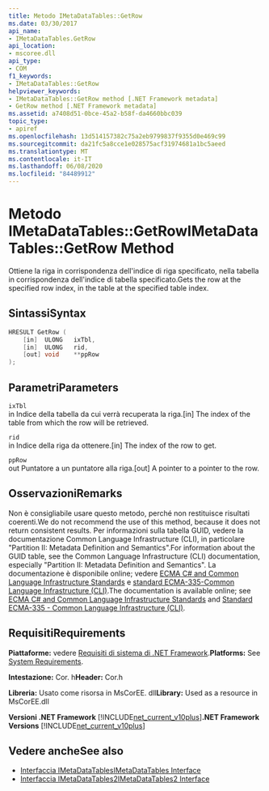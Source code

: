 ```yaml
---
title: Metodo IMetaDataTables::GetRow
ms.date: 03/30/2017
api_name:
- IMetaDataTables.GetRow
api_location:
- mscoree.dll
api_type:
- COM
f1_keywords:
- IMetaDataTables::GetRow
helpviewer_keywords:
- IMetaDataTables::GetRow method [.NET Framework metadata]
- GetRow method [.NET Framework metadata]
ms.assetid: a7408d51-0bce-45a2-b58f-da4660bbc039
topic_type:
- apiref
ms.openlocfilehash: 13d514157382c75a2eb9799837f9355d0e469c99
ms.sourcegitcommit: da21fc5a8cce1e028575acf31974681a1bc5aeed
ms.translationtype: MT
ms.contentlocale: it-IT
ms.lasthandoff: 06/08/2020
ms.locfileid: "84489912"
---
```

# <a name="imetadatatablesgetrow-method"></a><span data-ttu-id="071f8-102">Metodo IMetaDataTables::GetRow</span><span class="sxs-lookup"><span data-stu-id="071f8-102">IMetaDataTables::GetRow Method</span></span>
<span data-ttu-id="071f8-103">Ottiene la riga in corrispondenza dell'indice di riga specificato, nella tabella in corrispondenza dell'indice di tabella specificato.</span><span class="sxs-lookup"><span data-stu-id="071f8-103">Gets the row at the specified row index, in the table at the specified table index.</span></span>  
  
## <a name="syntax"></a><span data-ttu-id="071f8-104">Sintassi</span><span class="sxs-lookup"><span data-stu-id="071f8-104">Syntax</span></span>  
  
```cpp  
HRESULT GetRow (
    [in]  ULONG   ixTbl,  
    [in]  ULONG   rid,  
    [out] void    **ppRow  
);  
```  
  
## <a name="parameters"></a><span data-ttu-id="071f8-105">Parametri</span><span class="sxs-lookup"><span data-stu-id="071f8-105">Parameters</span></span>  
 `ixTbl`  
 <span data-ttu-id="071f8-106">in Indice della tabella da cui verrà recuperata la riga.</span><span class="sxs-lookup"><span data-stu-id="071f8-106">[in] The index of the table from which the row will be retrieved.</span></span>  
  
 `rid`  
 <span data-ttu-id="071f8-107">in Indice della riga da ottenere.</span><span class="sxs-lookup"><span data-stu-id="071f8-107">[in] The index of the row to get.</span></span>  
  
 `ppRow`  
 <span data-ttu-id="071f8-108">out Puntatore a un puntatore alla riga.</span><span class="sxs-lookup"><span data-stu-id="071f8-108">[out] A pointer to a pointer to the row.</span></span>  
  
## <a name="remarks"></a><span data-ttu-id="071f8-109">Osservazioni</span><span class="sxs-lookup"><span data-stu-id="071f8-109">Remarks</span></span>  

  <span data-ttu-id="071f8-110">Non è consigliabile usare questo metodo, perché non restituisce risultati coerenti.</span><span class="sxs-lookup"><span data-stu-id="071f8-110">We do not recommend the use of this method, because it does not return consistent results.</span></span> <span data-ttu-id="071f8-111">Per informazioni sulla tabella GUID, vedere la documentazione Common Language Infrastructure (CLI), in particolare "Partition II: Metadata Definition and Semantics".</span><span class="sxs-lookup"><span data-stu-id="071f8-111">For information about the GUID table, see the Common Language Infrastructure (CLI) documentation, especially "Partition II: Metadata Definition and Semantics".</span></span> <span data-ttu-id="071f8-112">La documentazione è disponibile online; vedere [ECMA C# and Common Language Infrastructure Standards](../../../standard/components.md#applicable-standards) e [standard ECMA-335-Common Language Infrastructure (CLI)](http://www.ecma-international.org/publications/standards/Ecma-335.htm).</span><span class="sxs-lookup"><span data-stu-id="071f8-112">The documentation is available online; see [ECMA C# and Common Language Infrastructure Standards](../../../standard/components.md#applicable-standards) and [Standard ECMA-335 - Common Language Infrastructure (CLI)](http://www.ecma-international.org/publications/standards/Ecma-335.htm).</span></span>  
  
## <a name="requirements"></a><span data-ttu-id="071f8-113">Requisiti</span><span class="sxs-lookup"><span data-stu-id="071f8-113">Requirements</span></span>  
 <span data-ttu-id="071f8-114">**Piattaforme:** vedere [Requisiti di sistema di .NET Framework](../../get-started/system-requirements.md).</span><span class="sxs-lookup"><span data-stu-id="071f8-114">**Platforms:** See [System Requirements](../../get-started/system-requirements.md).</span></span>  
  
 <span data-ttu-id="071f8-115">**Intestazione:** Cor. h</span><span class="sxs-lookup"><span data-stu-id="071f8-115">**Header:** Cor.h</span></span>  
  
 <span data-ttu-id="071f8-116">**Libreria:** Usato come risorsa in MsCorEE. dll</span><span class="sxs-lookup"><span data-stu-id="071f8-116">**Library:** Used as a resource in MsCorEE.dll</span></span>  
  
 <span data-ttu-id="071f8-117">**Versioni .NET Framework**  [!INCLUDE[net_current_v10plus](../../../../includes/net-current-v10plus-md.md)]</span><span class="sxs-lookup"><span data-stu-id="071f8-117">**.NET Framework Versions**  [!INCLUDE[net_current_v10plus](../../../../includes/net-current-v10plus-md.md)]</span></span>  
  
## <a name="see-also"></a><span data-ttu-id="071f8-118">Vedere anche</span><span class="sxs-lookup"><span data-stu-id="071f8-118">See also</span></span>

- [<span data-ttu-id="071f8-119">Interfaccia IMetaDataTables</span><span class="sxs-lookup"><span data-stu-id="071f8-119">IMetaDataTables Interface</span></span>](imetadatatables-interface.md)
- [<span data-ttu-id="071f8-120">Interfaccia IMetaDataTables2</span><span class="sxs-lookup"><span data-stu-id="071f8-120">IMetaDataTables2 Interface</span></span>](imetadatatables2-interface.md)
